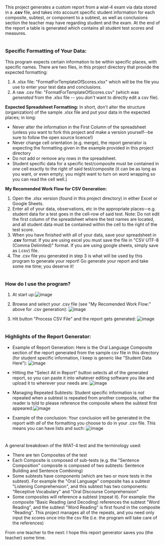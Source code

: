 This project generates a custom report from a wiat-4 exam via data stored in a **.csv** file, and takes into account specific student information for each composite, subtest, or component to a subtest, as well as conclusions section the teacher may have regarding student and the exam. At the end of the report a table is generated which contains all student test scores and measures.

#

### Specific Formatting of Your Data:

This program expects certain information to be within specific places, with specific names.  There are two files, in this project directory that provide the expected formatting:
1. A .xlsx file: "FormatForTemplateOfScores.xlsx" which will be the file you use to enter your test data and conclusions.
2. A raw .csv file: "FormatForTemplateOfScores.csv" (which was *generated* from the .xlsx file -- you *don't* want to directly edit a csv file).

**Expected Spreadsheet Formatting:** In short, don't alter the structure (organization) of the sample .xlsx file and put your data in the expected places; in long:
* Never alter the information in the First Column of the spreadsheet (unless you want to fork this project and make a version yourself--be sure to follow the open source licence!)
* Never change cell orientation (e.g. merge), the report generator is expecting the formatting given in the example provided in this project directory
* Do not add or remove any rows in the spreadsheet.
* Student specific data for a specific test/composite must be contained in *one* cell exactly to the right of said test/composite (it can be as long as you want, or even empty; you might want to turn on word wrapping so you can read the cell well.)

**My Recomended Work Flow for CSV Generation:**
1.  Open the .xlsx version (found in this project directory) in either Excel or Google Sheets.
2.   Enter all of your data, observations, etc in the appropriate places--e.g. student data for a test goes in the cell-row of said test. Note: Do not edit the first column of the spreadsheet where the test names are located, and all student data must be contained within the cell to the right of the test score.
3.   When you have finished with all of your data, save your spreadsheet in **.csv** format: If you are using excel you must save the file in "CSV UTF-8 (Comma Delimited)" format. If you are using google sheets, simply save as (.csv) file.
4.   The .csv file you generated in step 3 is what will be used by this program to generate your report!  Go generate your report and take some me time; you deserve it!   


#
### How do I use the program?
1. At start up:![image](https://github.com/harleigh/react-wiat4CustomReportGenerator/assets/4912070/c3584d9b-89f6-497f-8f5b-76c9aab3ba05)

2. Browse and select your .csv file (see "My Recomended Work Flow:" above for .csv generation): ![image](https://github.com/harleigh/react-wiat4CustomReportGenerator/assets/4912070/c635597f-dfb8-44e8-859e-ef07908b0b16)

3. Hit button "Process CSV File" and the report gets generated: ![image](https://github.com/harleigh/react-wiat4CustomReportGenerator/assets/4912070/549b3876-fa21-420a-82d9-8eec68001f3c)

#
### Highlights of the Report Generator:

* Example of Report Generation: Here is the Oral Language Composite section of the report generated from the sample csv file in this directory (for student specific information, I keep is generic like "Student Data Here"):
![image](https://github.com/harleigh/react-wiat4CustomReportGenerator/assets/4912070/7912b5ba-3da3-4dc3-b8db-dc93723d9171)

* Hitting the "Select All in Report" button selects all of the generated report, so you can paste it into whatever editing software you like and upload it to wherever your needs are:
![image](https://github.com/harleigh/react-wiat4CustomReportGenerator/assets/4912070/549cfba4-530e-4dcd-9f55-22ed1ff9c252)


* Managing Repeated Subtests: Student specific information is *not* repeated when a subtest is repeated from another composite, rather the reader is told to please reference the composite where the subtest first appeared:![image](https://github.com/harleigh/react-wiat4CustomReportGenerator/assets/4912070/569b52d7-fb61-4faf-9c1c-366dbffe3a3c)

* Example of the conclusion: Your conclusion will be generated in the report with *all* of the formatting you choose to do in your .csv file. This means you can have lists and such: ![image](https://github.com/harleigh/react-wiat4CustomReportGenerator/assets/4912070/ac7c91b5-8acd-4d22-929e-95072a0cd663)

#

A general breakdown of the WIAT-4 test and the terminology used:
* There are ten Composites of the test
* Each Composite is composed of sub-tests (e.g. the "Sentence Composition" composite is composed of two subtests: Sentence Building and Sentence Combining)
* Some subtests have components (which are two or more tests in the subtest). For example the "Oral Language" composite has a subtest "Listening Comprehension", and this subtest has two components: "Receptive Vocabulary" and "Oral Discourse Comprehension"
* Some composites will reference a subtest (repeat it). For example: the composite "Basic Reading (and Decoding) references the subtest "Word Reading", and the subtest "Word Reading" is first found in  the composite "Reading". This project manages all of the repeats, and you need only input the scores once into the csv file (i.e. the program will take care of the references)


From one teacher to the next: I hope this report generator saves you (the teacher) some time.


